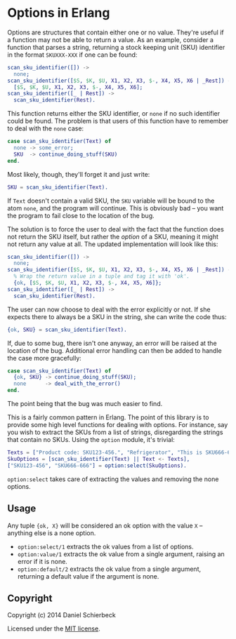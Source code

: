 Options in Erlang
=================

Options are structures that contain either one or no value. They're useful if a function may not be able to return a value. As an example, consider a function that parses a string, returning a stock keeping unit (SKU) identifier in the format `SKUXXX-XXX` if one can be found:

```erlang
scan_sku_identifier([]) ->
  none;
scan_sku_identifier([$S, $K, $U, X1, X2, X3, $-, X4, X5, X6 | _Rest]) ->
  [$S, $K, $U, X1, X2, X3, $-, X4, X5, X6];
scan_sku_identifier([_ | Rest]) ->
  scan_sku_identifier(Rest).
```

This function returns either the SKU identifier, or `none` if no such identifier could be found. The problem is that users of this function have to remember to deal with the `none` case:

```erlang
case scan_sku_identifier(Text) of
  none -> some_error;
  SKU  -> continue_doing_stuff(SKU)
end.
```

Most likely, though, they'll forget it and just write:

```erlang
SKU = scan_sku_identifier(Text).
```

If `Text` doesn't contain a valid SKU, the `SKU` variable will be bound to the atom `none`, and the program will continue. This is obviously bad – you want the program to fail close to the location of the bug.

The solution is to force the user to deal with the fact that the function does not return the SKU itself, but rather the _option_ of a SKU, meaning it might not return any value at all. The updated implementation will look like this:


```erlang
scan_sku_identifier([]) ->
  none;
scan_sku_identifier([$S, $K, $U, X1, X2, X3, $-, X4, X5, X6 | _Rest]) ->
  % Wrap the return value in a tuple and tag it with 'ok'.
  {ok, [$S, $K, $U, X1, X2, X3, $-, X4, X5, X6]};
scan_sku_identifier([_ | Rest]) ->
  scan_sku_identifier(Rest).
```

The user can now choose to deal with the error explicitly or not. If she expects there to always be a SKU in the string, she can write the code thus:

```erlang
{ok, SKU} = scan_sku_identifier(Text).
```

If, due to some bug, there isn't one anyway, an error will be raised at the location of the bug. Additional error handling can then be added to handle the case more gracefully:

```erlang
case scan_sku_identifier(Text) of
  {ok, SKU} -> continue_doing_stuff(SKU);
  none      -> deal_with_the_error()
end.
```

The point being that the bug was much easier to find.

This is a fairly common pattern in Erlang. The point of this library is to provide some high level functions for dealing with options. For instance, say you wish to extract the SKUs from a list of strings, disregarding the strings that contain no SKUs. Using the `option` module, it's trivial:

```erlang
Texts = ["Product code: SKU123-456.", "Refrigerator", "This is SKU666-666!"],
SkuOptions = [scan_sku_identifier(Text) || Text <- Texts],
["SKU123-456", "SKU666-666"] = option:select(SkuOptions).
```

`option:select` takes care of extracting the values and removing the none options.


Usage
-----

Any tuple `{ok, X}` will be considered an ok option with the value `X` – anything else is a none option.

- `option:select/1` extracts the ok values from a list of options.
- `option:value/1` extracts the ok value from a single argument, raising an error if it is none.
- `option:default/2` extracts the ok value from a single argument, returning a default value if the argument is none.


Copyright
---------

Copyright (c) 2014 Daniel Schierbeck

Licensed under the [MIT license](LICENSE).
